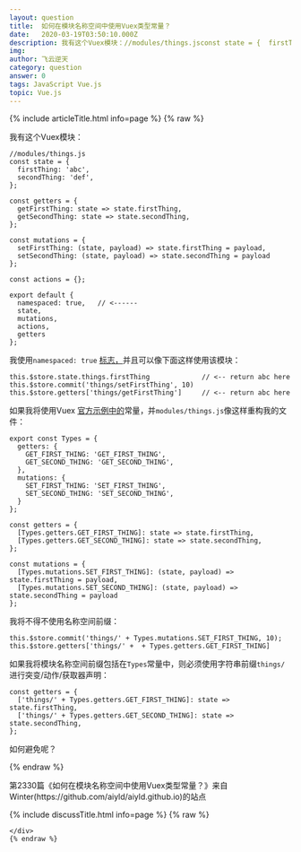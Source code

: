 ```yaml
---
layout: question
title:  如何在模块名称空间中使用Vuex类型常量？
date:   2020-03-19T03:50:10.000Z
description: 我有这个Vuex模块：//modules/things.jsconst state = {  firstThing  'abc',  secon...
img: 
author: 飞云逆天
category: question
answer: 0
tags: JavaScript Vue.js
topic: Vue.js
---
```

<div class="article-root">
  <div class="article">
    {% include articleTitle.html info=page %}
    {% raw %}
    <div class="article-content"><p><font style="vertical-align: inherit;"><font style="vertical-align: inherit;">我有这个Vuex模块：</font></font></p>

<pre><code>//modules/things.js<font></font>
const state = {<font></font>
  firstThing: 'abc',<font></font>
  secondThing: 'def',<font></font>
};<font></font>
<font></font>
const getters = {<font></font>
  getFirstThing: state =&gt; state.firstThing,<font></font>
  getSecondThing: state =&gt; state.secondThing,<font></font>
};<font></font>
<font></font>
const mutations = {<font></font>
  setFirstThing: (state, payload) =&gt; state.firstThing = payload,<font></font>
  setSecondThing: (state, payload) =&gt; state.secondThing = payload<font></font>
};<font></font>
<font></font>
const actions = {};<font></font>
<font></font>
export default {<font></font>
  namespaced: true,   // &lt;------<font></font>
  state,<font></font>
  mutations,<font></font>
  actions,<font></font>
  getters<font></font>
};<font></font>
</code></pre>

<p><font style="vertical-align: inherit;"><font style="vertical-align: inherit;">我使用</font></font><code>namespaced: true</code> <a href="https://vuex.vuejs.org/en/modules.html#namespacing" rel="noreferrer"><font style="vertical-align: inherit;"><font style="vertical-align: inherit;">标志，</font></font></a><font style="vertical-align: inherit;"><font style="vertical-align: inherit;">并且可以像下面这样使用该模块：</font></font></p>

<pre><code>this.$store.state.things.firstThing             // &lt;-- return abc here<font></font>
this.$store.commit('things/setFirstThing', 10)<font></font>
this.$store.getters['things/getFirstThing']     // &lt;-- return abc here<font></font>
</code></pre>

<p><font style="vertical-align: inherit;"><font style="vertical-align: inherit;">如果我将使用Vuex </font></font><a href="https://github.com/vuejs/vuex/blob/dev/examples/shopping-cart/store/mutation-types.js" rel="noreferrer"><font style="vertical-align: inherit;"><font style="vertical-align: inherit;">官方示例中的</font></font></a><font style="vertical-align: inherit;"><font style="vertical-align: inherit;">常量</font><font style="vertical-align: inherit;">，并</font></font><code>modules/things.js</code><font style="vertical-align: inherit;"><font style="vertical-align: inherit;">像这样</font><font style="vertical-align: inherit;">重构我的</font><font style="vertical-align: inherit;">文件：</font></font></p>

<pre><code>export const Types = {<font></font>
  getters: {<font></font>
    GET_FIRST_THING: 'GET_FIRST_THING',<font></font>
    GET_SECOND_THING: 'GET_SECOND_THING',<font></font>
  },<font></font>
  mutations: {<font></font>
    SET_FIRST_THING: 'SET_FIRST_THING',<font></font>
    SET_SECOND_THING: 'SET_SECOND_THING',<font></font>
  }<font></font>
};<font></font>
<font></font>
const getters = {<font></font>
  [Types.getters.GET_FIRST_THING]: state =&gt; state.firstThing,<font></font>
  [Types.getters.GET_SECOND_THING]: state =&gt; state.secondThing,<font></font>
};<font></font>
<font></font>
const mutations = {<font></font>
  [Types.mutations.SET_FIRST_THING]: (state, payload) =&gt; state.firstThing = payload,<font></font>
  [Types.mutations.SET_SECOND_THING]: (state, payload) =&gt; state.secondThing = payload<font></font>
};<font></font>
</code></pre>

<p><font style="vertical-align: inherit;"><font style="vertical-align: inherit;">我将不得不使用名称空间前缀： </font></font></p>

<pre><code>this.$store.commit('things/' + Types.mutations.SET_FIRST_THING, 10);<font></font>
this.$store.getters['things/' +  + Types.getters.GET_FIRST_THING]  <font></font>
</code></pre>

<p><font style="vertical-align: inherit;"><font style="vertical-align: inherit;">如果我将模块名称空间前缀包括在</font></font><code>Types</code><font style="vertical-align: inherit;"><font style="vertical-align: inherit;">常量中，则必须使用字符串前缀</font></font><code>things/</code><font style="vertical-align: inherit;"><font style="vertical-align: inherit;">进行突变/动作/获取器声明：</font></font></p>

<pre><code>const getters = {<font></font>
  ['things/' + Types.getters.GET_FIRST_THING]: state =&gt; state.firstThing,<font></font>
  ['things/' + Types.getters.GET_SECOND_THING]: state =&gt; state.secondThing,<font></font>
};<font></font>
</code></pre>

<p><font style="vertical-align: inherit;"><font style="vertical-align: inherit;">如何避免呢？</font></font></p></div>
    {% endraw %}
  </div>
  <p class="winter_mark">第2330篇《如何在模块名称空间中使用Vuex类型常量？》来自Winter(https://github.com/aiyld/aiyld.github.io)的站点</p>
  <div class="discuss-wrapper">
    {% include discussTitle.html info=page %}
    {% raw %}
    <div class="discuss-list">
    
    </div>
    {% endraw %}
  </div>
<div>

